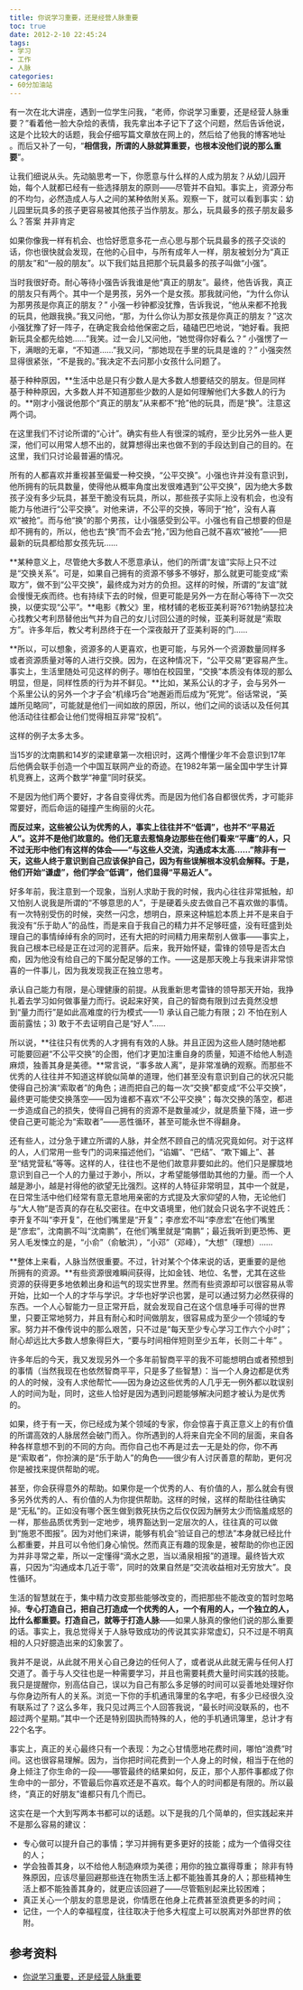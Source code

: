 ```yaml
---
title: 你说学习重要，还是经营人脉重要
toc: true
date: 2012-2-10 22:45:24
tags:
- 学习
- 工作
- 人脉
categories:
- 60分加油站
---
```

有一次在北大讲座，遇到一位学生问我，“老师，你说学习重要，还是经营人脉重要？”看着他一脸大杂烩的表情，我先拿出本子记下了这个问题，然后告诉他说，这是个比较大的话题，我会仔细写篇文章放在网上的，然后给了他我的博客地址 。而后又补了一句，“**相信我，所谓的人脉就算重要，也根本没他们说的那么重要**”。

让我们细说从头。先动脑思考一下，你愿意与什么样的人成为朋友？从幼儿园开始，每个人就都已经有一些选择朋友的原则——尽管并不自知。事实上，资源分布的不均匀，必然造成人与人之间的某种依附关系。观察一下，就可以看到事实：幼儿园里玩具多的孩子更容易被其他孩子当作朋友。那么，玩具最多的孩子朋友最多么？答案 并非肯定

如果你像我一样有机会、也恰好愿意多花一点心思与那个玩具最多的孩子交谈的话，你也很快就会发现，在他的心目中，与所有成年人一样，朋友被划分为“真正的朋友”和“一般的朋友”。以下我们姑且把那个玩具最多的孩子叫做“小强”。

当时我很好奇。耐心等待小强告诉我谁是他“真正的朋友”。最终，他告诉我，真正的朋友只有两个。其中一个是男孩，另外一个是女孩。那我就问他，“为什么你认为那男孩是你真正的朋友？” 小强一秒钟都没犹豫，告诉我说，“他从来都不抢我的玩具，他跟我换。”我又问他，“那，为什么你认为那女孩是你真正的朋友？”这次小强犹豫了好一阵子，在确定我会给他保密之后，磕磕巴巴地说，“她好看。我把新玩具全都先给她……”我笑。过一会儿又问他，“她觉得你好看么？” 小强愣了一下，满眼的无辜，“不知道……”我又问，“那她现在手里的玩具是谁的？” 小强突然显得很紧张，“不是我的。”我决定不去问那小女孩什么问题了。

基于种种原因，**生活中总是只有少数人是大多数人想要结交的朋友。但是同样基于种种原因，大多数人并不知道那些少数的人是如何理解他们大多数人的行为的。**刚才小强说他那个“真正的朋友”从来都不“抢”他的玩具，而是“换”。注意这两个词。

在这里我们不讨论所谓的“心计”。确实有些人有很深的城府，至少比另外一些人更深，他们可以用常人想不出的，就算想得出来也做不到的手段达到自己的目的。在这里，我们只讨论最普遍的情况。

所有的人都喜欢并重视甚至偏爱一种交换，“公平交换”。小强也许并没有意识到，他所拥有的玩具数量，使得他从概率角度出发很难遇到“公平交换”，因为绝大多数孩子没有多少玩具，甚至干脆没有玩具，所以，那些孩子实际上没有机会，也没有能力与他进行“公平交换”。对他来讲，不公平的交换，等同于“抢”，没有人喜欢“被抢”。而与他“换”的那个男孩，让小强感受到公平。小强也有自己想要的但是却不拥有的，所以，他也去“换”而不会去“抢，”因为他自己就不喜欢“被抢”——把最新的玩具都给那女孩先玩……

**某种意义上，尽管绝大多数人不愿意承认，他们的所谓“友谊”实际上只不过是“交换关系”。可是，如果自己拥有的资源不够多不够好，那么就更可能变成“索取方”，做不到“公平交换”，最终成为对方的负担。这样的时候，所谓的“友谊”就会慢慢无疾而终。也有持续下去的时候，但更可能是另外一方在耐心等待下一次交换，以便实现“公平”。**电影《教父》里，棺材铺的老板亚美利哥?6?1勃纳瑟拉决心找教父考利昂替他出气并为自己的女儿讨回公道的时候，亚美利哥就是“索取方”。许多年后，教父考利昂终于在一个深夜敲开了亚美利哥的门……

**所以，可以想象，资源多的人更喜欢，也更可能，与另外一个资源数量同样多或者资源质量对等的人进行交换。因为，在这种情况下，“公平交易”更容易产生。事实上，生活里随处可见这样的例子。哪怕在校园里，“交换”本质没有体现的那么明显，但是，同样性质的行为并不鲜见。**比如，某系公认的才子，会与另外一个系里公认的另外一个才子会“机缘巧合”地邂逅而后成为“死党”。俗话常说，“英雄所见略同”，可能就是他们一间如故的原因，所以，他们之间的谈话以及任何其他活动往往都会让他们觉得相互非常“投机”。

这样的例子太多太多。

当15岁的沈南鹏和14岁的梁建章第一次相识时，这两个懵懂少年不会意识到17年后他俩会联手创造一个中国互联网产业的奇迹。在1982年第一届全国中学生计算机竞赛上，这两个数学“神童”同时获奖。

不是因为他们两个要好，才各自变得优秀。而是因为他们各自都很优秀，才可能非常要好，而后命运的碰撞产生绚丽的火花。

**而反过来，这些被公认为优秀的人，事实上往往并不“低调”，也并不“平易近人”。这并不是他们故意的。他们无意去惹恼身边那些在他们看来“平庸”的人，只不过无形中他们有这样的体会——“与这些人交流，沟通成本太高……”除非有一天，这些人终于意识到自己应该保护自己，因为有些误解根本没机会解释。于是，他们开始“谦虚”，他们学会“低调”，他们显得“平易近人”。**

好多年前，我注意到一个现象，当别人求助于我的时候，我内心往往非常抵触，却又怕别人说我是所谓的“不够意思的人”，于是硬着头皮去做自己不喜欢做的事情。有一次特别受伤的时候，突然一闪念，想明白，原来这种尴尬本质上并不是来自于我没有“乐于助人”的品性，而是来自于我自己的精力并不足够旺盛，没有旺盛到处理自己的事情绰绰有余的同时，还有大把的时间精力用来帮别人做事——事实上，我自己根本已经是正在过河的泥菩萨。后来，我开始怀疑，雷锋的领导是否太白痴，因为他没有给自己的下属分配足够的工作。——这是那天晚上与我来讲非常惊喜的一件事儿，因为我发现我正在独立思考。

承认自己能力有限，是心理健康的前提。从我重新思考雷锋的领导那天开始，我挣扎着去学习如何做事量力而行。说起来好笑，自己的智商有限到过去竟然没想到“量力而行”是如此高难度的行为模式——1) 承认自己能力有限；2) 不怕在别人面前露怯；3) 敢于不去证明自己是“好人”……

所以说，**往往只有优秀的人才拥有有效的人脉。并且正因为这些人随时随地都可能要回避“不公平交换”的企图，他们才更加注重自身的质量，知道不给他人制造麻烦，独善其身是美德。**常言说，“事多故人离”，是非常准确的观察。而那些不优秀的人往往并不知道这样貌似简单的道理，他们甚至没有意识到自己的状况只能使得自己扮演“索取者”的角色；进而把自己的每一次“交换”都变成“不公平交换”，最终更可能使交换落空——因为谁都不喜欢“不公平交换”；每次交换的落空，都进一步造成自己的损失，使得自己拥有的资源不是数量减少，就是质量下降，进一步使自己更可能沦为“索取者”——恶性循环，甚至可能永世不得翻身。

还有些人，过分急于建立所谓的人脉，并全然不顾自己的情况究竟如何。对于这样的人，人们常用一些专门的词来描述他们，“谄媚”、“巴结”、“欺下媚上”、甚至“结党营私”等等。这样的人，往往也不是他们故意非要如此的。他们只是朦胧地意识到自己一个人的力量过于渺小，所以，才希望能够借助其他的力量。而一个人越是渺小，越是衬得他的欲望无比强烈。这样的人特征非常明显，其中一个就是，在日常生活中他们经常有意无意地用亲密的方式提及大家仰望的人物，无论他们与“大人物”是否真的存在私交密往。在中文语境里，他们就会只说名字不说姓氏：李开复不叫“李开复”，在他们嘴里是“开复”；李彦宏不叫“李彦宏”在他们嘴里是“彦宏”，沈南鹏不叫“沈南鹏”，在他们嘴里就是“南鹏”；最近我听到更恐怖、更另人毛发悚立的是，“小俞”（俞敏洪），“小邓”（邓峰），“大想”（理想）……

**整体上来看，人脉当然很重要。不过，针对某个个体来说的话，更重要的是他所拥有的资源。**有些资源很难瞬间获得，比如金钱、地位、名誉，尤其在这些资源的获得更多地依赖出身和运气的现实世界里。然而有些资源却可以很容易从零开始，比如一个人的才华与学识。才华也好学识也罢，是可以通过努力必然获得的东西。一个人心智能力一旦正常开启，就会发现自己在这个信息唾手可得的世界里，只要正常地努力，并且有耐心和时间做朋友，很容易成为至少一个领域的专家。努力并不像传说中的那么艰苦，只不过是“每天至少专心学习工作六个小时”；耐心却远比大多数人想象得巨大，“要与时间相伴短则至少五年，长则二十年” 。

许多年后的今天，我又发现另外一个多年前智商平平的我不可能想明白或者预想到的事情（当然我现在也依然智商平平，只是多了些智慧）：当一个人身边都是优秀的人的时候，没有人求他帮忙——因为身边这些优秀的人几乎无一例外都以耽误别人的时间为耻，同时，这些人恰好是因为遇到问题能够解决问题才被认为是优秀的。

如果，终于有一天，你已经成为某个领域的专家，你会惊喜于真正意义上的有价值的所谓高效的人脉居然会破门而入。你所遇到的人将来自完全不同的层面，来自各种各样意想不到的不同的方向。而你自己也不再是过去一无是处的你，你不再是“索取者”，你扮演的是“乐于助人”的角色——很少有人讨厌善意的帮助，更何况你是被找来提供帮助的呢。

甚至，你会获得意外的帮助。如果你是一个优秀的人、有价值的人，那么就会有很多另外优秀的人、有价值的人为你提供帮助。这样的时候，这样的帮助往往确实是“无私”的。正如没有哪个医生做到救死扶伤之后仅仅因为酬劳太少而恼羞成怒的一样，那些品质优秀到一定地步，境界豁达到一定层次的人，往往真的可以做到“施恩不图报”。因为对他们来讲，能够有机会“验证自己的想法”本身就已经比什么都重要，并且可以令他们身心愉悦。然而真正有趣的现象是，被帮助的你也正因为并非寻常之辈，所以一定懂得“滴水之恩，当以涌泉相报”的道理。最终皆大欢喜，只因为“沟通成本几近于零”，同时的效果自然是“交流收益相对无穷放大”。良性循环。

生活的智慧就在于，集中精力改变那些能够改变的，而把那些不能改变的暂时忽略掉。**专心打造自己，把自己打造成一个优秀的人，一个有用的人，一个独立的人，比什么都重要。打造自己，就等于打造人脉**——如果人脉真的像他们说的那么重要的话。事实上，我总觉得关于人脉导致成功的传说其实非常虚幻，只不过是不明真相的人只好臆造出来的幻象罢了。

我并不是说，从此就不用关心自己身边的任何人了，或者说从此就无需与任何人打交道了。善于与人交往也是一种需要学习，并且也需要耗费大量时间实践的技能。我只是提醒你，别高估自己，误以为自己有那么多足够的时间可以妥善地处理好你与你身边所有人的关系。浏览一下你的手机通讯簿里的名字吧，有多少已经很久没有联系过了？这么多年，我只见过两三个人回答我说，“最长时间没联系的，也不超过两个星期。”其中一个还是特别固执而特殊的人，他的手机通讯簿里，总计才有22个名字。

事实上，真正的关心最终只有一个表现：为之心甘情愿地花费时间，哪怕“浪费”时间。这也很容易理解。因为，当你把时间花费到一个人身上的时候，相当于在他的身上倾注了你生命的一段——哪管最终的结果如何，反正，那个人那件事都成了你生命中的一部分，不管最后你喜欢还是不喜欢。每个人的时间都是有限的。所以最终，“真正的好朋友”谁都只有几个而已。

这实在是一个大到写两本书都可以的话题。以下是我的几个简单的，但实践起来并不是那么容易的建议：

* 专心做可以提升自己的事情；学习并拥有更多更好的技能；成为一个值得交往的人； 
* 学会独善其身，以不给他人制造麻烦为美德；用你的独立赢得尊重； 除非有特殊原因，应该尽量回避那些连在物质生活上都不能独善其身的人；那些精神生活上都不能独善其身的，就更应该回避了——尽管甄别起来比较困难； 
* 真正关心一个朋友的意思是说，你情愿在他身上花费甚至浪费更多的时间； 
* 记住，一个人的幸福程度，往往取决于他多大程度上可以脱离对外部世界的依附。
## 参考资料
* [你说学习重要，还是经营人脉重要](http://blog.renren.com/GetEntry.do?id=801122240&owner=297819131)
